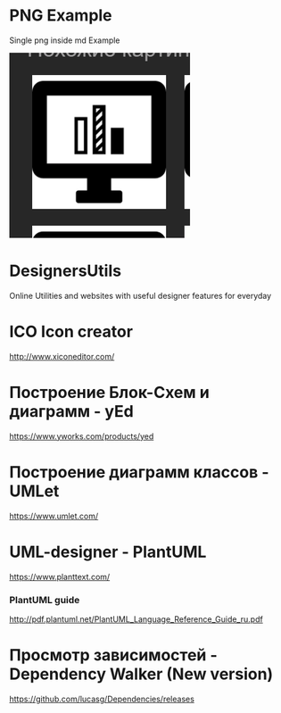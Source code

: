 
# PNG Example
Single png inside md Example


![](Screenshot_006.png)


# DesignersUtils
Online Utilities and websites with useful designer features for everyday

# ICO Icon creator
http://www.xiconeditor.com/

# Построение Блок-Схем и диаграмм - yEd
https://www.yworks.com/products/yed

# Построение диаграмм классов - UMLet
https://www.umlet.com/

# UML-designer - PlantUML
https://www.planttext.com/
### PlantUML guide
http://pdf.plantuml.net/PlantUML_Language_Reference_Guide_ru.pdf

# Просмотр зависимостей - Dependency Walker (New version)
https://github.com/lucasg/Dependencies/releases

